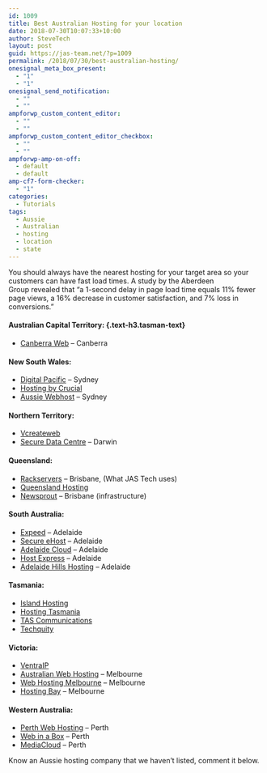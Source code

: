 ```yaml
---
id: 1009
title: Best Australian Hosting for your location
date: 2018-07-30T10:07:33+10:00
author: SteveTech
layout: post
guid: https://jas-team.net/?p=1009
permalink: /2018/07/30/best-australian-hosting/
onesignal_meta_box_present:
  - "1"
  - "1"
onesignal_send_notification:
  - ""
  - ""
ampforwp_custom_content_editor:
  - ""
  - ""
ampforwp_custom_content_editor_checkbox:
  - ""
  - ""
ampforwp-amp-on-off:
  - default
  - default
amp-cf7-form-checker:
  - "1"
categories:
  - Tutorials
tags:
  - Aussie
  - Australian
  - hosting
  - location
  - state
---
```

You should always have the nearest hosting for your target area so your customers can have fast load times. A study by the Aberdeen Group revealed that &#8220;a 1-second delay in page load time equals 11% fewer page views, a 16% decrease in customer satisfaction, and 7% loss in conversions.&#8221;<!--more-->

#### Australian Capital Territory: {.text-h3.tasman-text}

  * <a href="https://www.canberraweb.com.au" target="_blank" rel="noopener noreferrer">Canberra Web</a> &#8211; Canberra

#### New South Wales:

  * <a href="https://www.digitalpacific.com.au/" target="_blank" rel="noopener noreferrer">Digital Pacific</a> &#8211; Sydney
  * <a href="https://www.crucial.com.au/" target="_blank" rel="noopener noreferrer">Hosting by Crucial</a>
  * <a href="https://www.aussiewebhost.com.au/" target="_blank" rel="noopener noreferrer">Aussie Webhost</a> &#8211; Sydney

#### Northern Territory:

  * <a href="https://www.vcreateweb.com.au/" target="_blank" rel="noopener noreferrer">Vcreateweb</a>
  * <a href="http://www.securedatacentre.com.au/" target="_blank" rel="noopener noreferrer">Secure Data Centre</a> &#8211; Darwin

#### Queensland:

  * <a href="http://www.rackservers.com.au/secure/aff.php?aff=168" target="_blank" rel="noopener noreferrer">Rackservers</a> &#8211; Brisbane, (What JAS Tech uses)
  * <a href="https://www.queenslandhosting.com.au/" target="_blank" rel="noopener noreferrer">Queensland Hosting</a>
  * <a href="https://www.newsprout.com.au/" target="_blank" rel="noopener noreferrer">Newsprout</a> &#8211; Brisbane (infrastructure)

#### South Australia:

  * <a href="https://expeed.com.au/" target="_blank" rel="noopener noreferrer">Expeed</a> &#8211; Adelaide
  * <a href="https://www.ehost.com.au/" target="_blank" rel="noopener noreferrer">Secure eHost</a> &#8211; Adelaide
  * <a href="http://www.adelaidecloud.net/" target="_blank" rel="noopener noreferrer">Adelaide Cloud</a> &#8211; Adelaide
  * <a href="http://www.hostexpress.com.au/" target="_blank" rel="noopener noreferrer">Host Express</a> &#8211; Adelaide
  * <a href="https://adelaidehillshosting.com.au/" target="_blank" rel="noopener noreferrer">Adelaide Hills Hosting</a> &#8211; Adelaide

#### Tasmania:

  * <a href="http://www.islandhosting.com.au/" target="_blank" rel="noopener noreferrer">Island Hosting</a>
  * <a href="http://www.hostingtasmania.com.au/" target="_blank" rel="noopener noreferrer">Hosting Tasmania</a>
  * <a href="http://www.tascom.net.au/" target="_blank" rel="noopener noreferrer">TAS Communications</a>
  * <a href="https://techquity.com.au/" target="_blank" rel="noopener noreferrer">Techquity</a>

#### Victoria:

  * <a href="https://ventraip.com.au/" target="_blank" rel="noopener noreferrer">VentraIP</a>
  * <a href="https://www.hostingaustralia.com.au/" target="_blank" rel="noopener noreferrer">Australian Web Hosting</a> &#8211; Melbourne
  * <a href="http://www.web-hosting-melbourne.com.au/" target="_blank" rel="noopener noreferrer">Web Hosting Melbourne</a> &#8211; Melbourne
  * <a href="https://www.hostingbay.com.au/" target="_blank" rel="noopener noreferrer">Hosting Bay</a> &#8211; Melbourne

#### Western Australia:

  * <a href="https://www.perthwebhosting.net.au/" target="_blank" rel="noopener noreferrer">Perth Web Hosting</a> &#8211; Perth
  * <a href="https://www.webinabox.net.au/" target="_blank" rel="noopener noreferrer">Web in a Box</a> &#8211; Perth
  * <a href="https://www.mediacloud.net.au/" target="_blank" rel="noopener noreferrer">MediaCloud</a> &#8211; Perth

Know an Aussie hosting company that we haven&#8217;t listed, comment it below.

&nbsp;